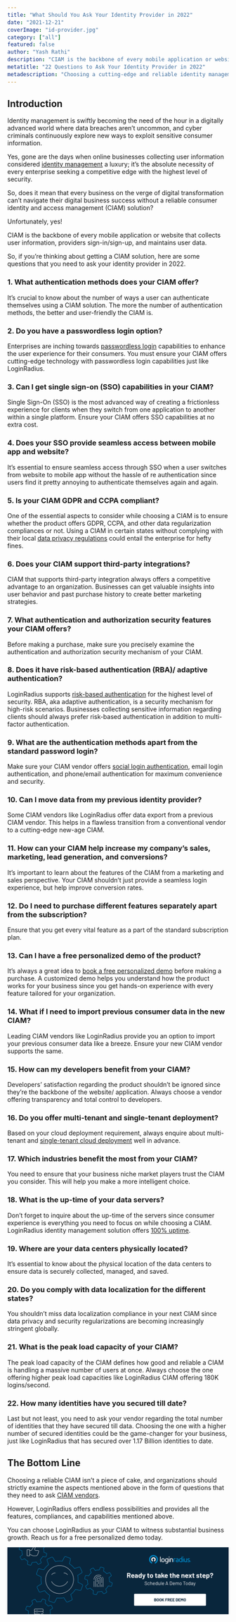 ```yaml
---
title: "What Should You Ask Your Identity Provider in 2022"
date: "2021-12-21"
coverImage: "id-provider.jpg"
category: ["all"]
featured: false
author: "Yash Rathi"
description: "CIAM is the backbone of every mobile application or website that collects user information. So, if you’re thinking about getting a CIAM solution, here are some questions that you need to ask your identity provider in 2022."
metatitle: "22 Questions to Ask Your Identity Provider in 2022"
metadescription: "Choosing a cutting-edge and reliable identity management solution is quite challenging. Here are 22 questions that you must ask before finalizing one."
---
```


## Introduction

Identity management is swiftly becoming the need of the hour in a digitally advanced world where data breaches aren’t uncommon, and cyber criminals continuously explore new ways to exploit sensitive consumer information. 

Yes, gone are the days when online businesses collecting user information considered [identity management](https://www.loginradius.com/blog/identity/what-is-iam/) a luxury; it’s the absolute necessity of every enterprise seeking a competitive edge with the highest level of security. 

So, does it mean that every business on the verge of digital transformation can’t navigate their digital business success without a reliable consumer identity and access management (CIAM) solution? 

Unfortunately, yes!

CIAM is the backbone of every mobile application or website that collects user information, providers sign-in/sign-up, and maintains user data. 

So, if you’re thinking about getting a CIAM solution, here are some questions that you need to ask your identity provider in 2022. 


### 1. What authentication methods does your CIAM offer?

It’s crucial to know about the number of ways a user can authenticate themselves using a CIAM solution. The more the number of authentication methods, the better and user-friendly the CIAM is. 


### 2. Do you have a passwordless login option? 

Enterprises are inching towards [passwordless login](https://www.loginradius.com/passwordless-login/) capabilities to enhance the user experience for their consumers. You must ensure your CIAM offers cutting-edge technology with passwordless login capabilities just like LoginRadius. 


### 3. Can I get single sign-on (SSO) capabilities in your CIAM?

Single Sign-On (SSO) is the most advanced way of creating a frictionless experience for clients when they switch from one application to another within a single platform. Ensure your CIAM offers SSO capabilities at no extra cost. 


### 4. Does your SSO provide seamless access between mobile app and website? 

It’s essential to ensure seamless access through SSO when a user switches from website to mobile app without the hassle of re authentication since users find it pretty annoying to authenticate themselves again and again.


### 5. Is your CIAM GDPR and CCPA compliant? 

One of the essential aspects to consider while choosing a CIAM is to ensure whether the product offers GDPR, CCPA, and other data regularization compliances or not. Using a CIAM in certain states without complying with their local [data privacy regulations](https://www.loginradius.com/gdpr-and-privacy/) could entail the enterprise for hefty fines.


### 6. Does your CIAM support third-party integrations? 

CIAM that supports third-party integration always offers a competitive advantage to an organization. Businesses can get valuable insights into user behavior and past purchase history to create better marketing strategies.  


### 7. What authentication and authorization security features your CIAM offers? 

Before making a purchase, make sure you precisely examine the authentication and authorization security mechanism of your CIAM.


### 8. Does it have risk-based authentication (RBA)/ adaptive authentication? 

LoginRadius supports [risk-based authentication](https://www.loginradius.com/blog/identity/risk-based-authentication/) for the highest level of security. RBA, aka adaptive authentication, is a security mechanism for high-risk scenarios. Businesses collecting sensitive information regarding clients should always prefer risk-based authentication in addition to multi-factor authentication.


### 9. What are the authentication methods apart from the standard password login? 

Make sure your CIAM vendor offers [social login authentication](https://www.loginradius.com/social-login/), email login authentication, and phone/email authentication for maximum convenience and security. 


### 10. Can I move data from my previous identity provider? 

Some CIAM vendors like LoginRadius offer data export from a previous CIAM vendor. This helps in a flawless transition from a conventional vendor to a cutting-edge new-age CIAM.


### 11. How can your CIAM help increase my company’s sales, marketing, lead generation, and conversions?  

It’s important to learn about the features of the CIAM from a marketing and sales perspective. Your CIAM shouldn’t just provide a seamless login experience, but help improve conversion rates.  


### 12. Do I need to purchase different features separately apart from the subscription?

Ensure that you get every vital feature as a part of the standard subscription plan. 


### 13. Can I have a free personalized demo of the product? 

It’s always a great idea to [book a free personalized demo](https://www.loginradius.com/book-a-demo/) before making a purchase. A customized demo helps you understand how the product works for your business since you get hands-on experience with every feature tailored for your organization. 


### 14. What if I need to import previous consumer data in the new CIAM?

Leading CIAM vendors like LoginRadius provide you an option to import your previous consumer data like a breeze. Ensure your new CIAM vendor supports the same. 


### 15. How can my developers benefit from your CIAM?

Developers’ satisfaction regarding the product shouldn’t be ignored since they’re the backbone of the website/ application. Always choose a vendor offering transparency and total control to developers. 


### 16. Do you offer multi-tenant and single-tenant deployment?

Based on your cloud deployment requirement, always enquire about multi-tenant and [single-tenant cloud deployment](https://www.loginradius.com/private-cloud/) well in advance. 


### 17. Which industries benefit the most from your CIAM?

You need to ensure that your business niche market players trust the CIAM you consider. This will help you make a more intelligent choice. 


### 18. What is the up-time of your data servers? 

Don’t forget to inquire about the up-time of the servers since consumer experience is everything you need to focus on while choosing a CIAM. LoginRadius identity management solution offers [100% uptime](https://www.loginradius.com/scalability/). 


### 19. Where are your data centers physically located? 

It’s essential to know about the physical location of the data centers to ensure data is securely collected, managed, and saved. 


### 20. Do you comply with data localization for the different states? 

You shouldn’t miss data localization compliance in your next CIAM since data privacy and security regularizations are becoming increasingly stringent globally. 


### 21. What is the peak load capacity of your CIAM?

The peak load capacity of the CIAM defines how good and reliable a CIAM is handling a massive number of users at once. Always choose the one offering higher peak load capacities like LoginRadius CIAM offering 180K logins/second. 


### 22. How many identities have you secured till date? 

Last but not least, you need to ask your vendor regarding the total number of identities that they have secured till data. Choosing the one with a higher number of secured identities could be the game-changer for your business, just like LoginRadius that has secured over 1.17 Billion identities to date. 


## The Bottom Line

Choosing a reliable CIAM isn’t a piece of cake, and organizations should strictly examine the aspects mentioned above in the form of questions that they need to ask [CIAM vendors](https://www.loginradius.com/). 

However, LoginRadius offers endless possibilities and provides all the features, compliances, and capabilities mentioned above. 

You can choose LoginRadius as your CIAM to witness substantial business growth. Reach us for a free personalized demo today.


[![book-a-demo-loginradius](../../assets/book-a-demo-loginradius.png)](https://www.loginradius.com/book-a-demo/)
